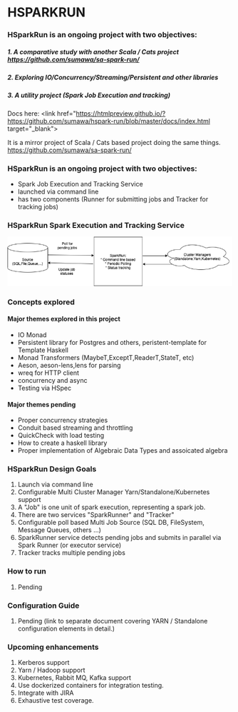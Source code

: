 # HSPARKRUN

### HSparkRun is an ongoing project with two objectives: 
##### 1. A comparative study with another Scala / Cats project https://github.com/sumawa/sa-spark-run/
##### 2. Exploring IO/Concurrency/Streaming/Persistent and other libraries  
##### 3. A utility project (Spark Job Execution and tracking)

Docs here: <link href="https://htmlpreview.github.io/?https://github.com/sumawa/hspark-run/blob/master/docs/index.html target="_blank"> 

It is a mirror project of Scala / Cats based project doing the same things.
https://github.com/sumawa/sa-spark-run/

### HSparkRun is an ongoing project with two objectives: 
* Spark Job Execution and Tracking Service
* launched via command line
* has two components (Runner for submitting jobs and Tracker for tracking jobs)

### HSparkRun Spark Execution and Tracking Service
![alt text](sparkrun.png "HSparkRun executor and Trakcing Service")

### Concepts explored

#### Major themes explored in this project
* IO Monad
* Persistent library for Postgres and others, peristent-template for Template Haskell
* Monad Transformers (MaybeT,ExceptT,ReaderT,StateT, etc)
* Aeson, aeson-lens,lens for parsing
* wreq for HTTP client
* concurrency and async
* Testing via HSpec

#### Major themes pending
* Proper concurrency strategies
* Conduit based streaming and throttling
* QuickCheck with load testing
* How to create a haskell library
* Proper implementation of Algebraic Data Types and assoicated algebra

### HSparkRun Design Goals

1. Launch via command line
2. Configurable Multi Cluster Manager Yarn/Standalone/Kubernetes support
3. A "Job" is one unit of spark execution, representing a spark job.
5. There are two services "SparkRunner" and "Tracker"
4. Configurable poll based Multi Job Source (SQL DB, FileSystem, Message Queues, others ...)
5. SparkRunner service detects pending jobs and submits in parallel via Spark Runner (or executor service)
7. Tracker tracks multiple pending jobs 

### How to run
1. Pending

### Configuration Guide
1. Pending (link to separate document covering YARN / Standalone configuration elements in detail.)

### Upcoming enhancements

1. Kerberos support
2. Yarn / Hadoop support
3. Kubernetes, Rabbit MQ, Kafka support
4. Use dockerized containers for integration testing.
5. Integrate with JIRA
6. Exhaustive test coverage.



	
